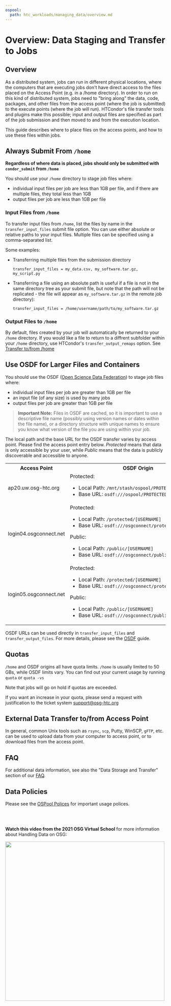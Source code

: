 ```yaml
---
ospool:
  path: htc_workloads/managing_data/overview.md
---
```


# Overview: Data Staging and Transfer to Jobs 

## Overview

As a distributed system, jobs can run in different
physical locations, where the computers that are executing jobs don't
have direct access to the files placed on the Access Point (e.g. in a
/home directory). In order to run on this
kind of distributed system, jobs need to "bring along" the data, code,
packages, and other files from the access point (where the job is
submitted) to the execute points (where the job will run).
HTCondor's file transfer tools and plugins make this possible; input and
output files are specified as part of the job submission and then moved
to and from the execution location.

This guide describes where to place files on the access
points, and how to use these files within jobs.

## Always Submit From `/home`

**Regardless of where data is placed, jobs should only be submitted with `condor_submit` from `/home`**

You should use your `/home` directory to stage job files where:

  * individual input files per job are less than 1GB per file, and if there 
    are multiple files, they total less than 1GB
  * output files per job are less than 1GB per file

### Input Files from `/home`

To transfer input files from `/home`, list the files by name in the
`transfer_input_files` submit file option. You can use either absolute
or relative paths to your input files. Multiple files can be specified
using a comma-separated list.

Some examples:

  * Transferring multiple files from the submission directory
        
        transfer_input_files = my_data.csv, my_software.tar.gz, my_script.py

  * Transferring a file using an absolute path is useful if a file is not in
    the same directory tree as your submit file, but note that the path
    will not be replicated - the file will appear as `my_software.tar.gz`
    in the remote job directory):

        transfer_input_files = /home/username/path/to/my_software.tar.gz

### Output Files to `/home`

By default, files created by your job will automatically be returned
to your `/home` directory. If you would like a file to return to a
diffrent subfolder within your `/home` directory, use HTCondor's
`transfer_output_remaps` option. See
[Transfer to/from /home](../file-transfer-via-htcondor/)

## Use OSDF for Larger Files and Containers

You should use the OSDF ([Open Science Data Federation](https://osg-htc.org/services/osdf.html))
to stage job files where:

  * individual input files per job are greater than 1GB per file
  * an input file (of any size) is used by many jobs
  * output files per job are greater than 1GB per file

> **Important Note:**
> Files in OSDF are cached, so it is important to use a
> descriptive file name (possibly using version names or dates within the file name), or
> a directory structure with unique names to
> ensure you know what version of the file you are using within your job.

The local path and the base URL for the OSDF transfer varies by access point.
Please find the access point entry below. *Protected* means that data is
only accessible by your user, while *Public* means that the data is 
publicly discoverable and accessible to anyone.

<table>
<tr>
  <th>Access Point</th>
  <th>OSDF Origin</th>
</tr>
<tr>
  <td>ap20.uw.osg-htc.org</td>
  <td>Protected:
      <ul>
        <li><nobr>Local Path: <code>/mnt/stash/ospool/PROTECTED/[USERNAME]</code></nobr></li>
        <li><nobr>Base URL: <code>osdf:///ospool/PROTECTED/[USERNAME]</code></nobr></li>
      </ul>
  <td>
</tr>
<tr>
  <td>login04.osgconnect.net</td>
  <td>Protected:
      <ul>
        <li><nobr>Local Path: <code>/protected/[USERNAME]</code></nobr></li>
        <li><nobr>Base URL: <code>osdf:///osgconnect/protected/[USERNAME]</code></nobr></li>
      </ul>
      Public:
      <ul>
        <li><nobr>Local Path: <code>/public/[USERNAME]</code></nobr></li>
        <li><nobr>Base URL: <code>osdf:///osgconnect/public/[USERNAME]</code></nobr></li>
      </ul>
  </td>
</tr>
<tr>
  <td>login05.osgconnect.net</td>
  <td>Protected:
      <ul>
        <li><nobr>Local Path: <code>/protected/[USERNAME]</code></nobr></li>
        <li><nobr>Base URL: <code>osdf:///osgconnect/protected/[USERNAME]</code></nobr></li>
      </ul>
      Public:
      <ul>
        <li><nobr>Local Path: <code>/public/[USERNAME]</code></nobr></li>
        <li><nobr>Base URL: <code>osdf:///osgconnect/public/[USERNAME]</code></nobr></li>
      </ul>
  </td>
</tr>
</table>

OSDF URLs can be used directly in `transfer_input_files` and
`transfer_output_files`. For more details, please see the [OSDF](osdf/) guide.


## Quotas

`/home` and OSDF origins all have quota limits. `/home` is usually
limited to 50 GBs, while OSDF limits vary. You can find out your current
usage by running `quota` or `quota -vs`

Note that jobs will go on hold if quotas are exceeded.

If you want an increase in your quota, please send a request with
justification to the ticket system [support@osg-htc.org](mailto:support@osg-htc.org)


## External Data Transfer to/from Access Point

In general, common Unix tools such as `rsync`, `scp`, Putty, WinSCP,
`gFTP`, etc. can be used to upload data from your computer to access
point, or to download files from the access point.


## FAQ

For additional data information, see also the "Data Storage and Transfer" section of 
our [FAQ](../../../overview/references/frequently-asked-questions/#data-storage-and-transfer). 


## Data Policies

Please see the [OSPool Polices](../../../overview/references/policy/) for important
usage polices.


<br> 
<br>

**Watch this video from the 2021 OSG Virtual School** for more information about Handling Data on OSG:

[<img src="https://raw.githubusercontent.com/OSGConnect/connectbook/master/images/Handling_Data_Video_Thumbnail.png" width="500">](https://www.youtube.com/embed/YBGWycYZRD4)


